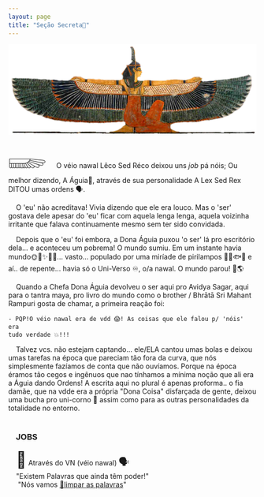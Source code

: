 ```yaml
---
layout: page
title: "Seção Secreta🤫"
---
```

![maat](/assets/images/maat-trans.png)
<span style="font-size: 48px">𓆃</span>
&nbsp;&nbsp;&nbsp;&nbsp;O véio nawal Lêco Sed Réco deixou uns *job* pá nóis;
Ou melhor dizendo, A Águia🦅, através de sua personalidade
A Lex Sed Rex DITOU umas ordens 🗣️.

&nbsp;&nbsp;&nbsp;&nbsp;O 'eu' não acreditava! Vivia dizendo que ele era louco.
Mas o 'ser' gostava dele apesar do 'eu' ficar com aquela
lenga lenga, aquela voizinha irritante que falava continuamente
mesmo sem ter sido convidada.

&nbsp;&nbsp;&nbsp;&nbsp;Depois que o 'eu' foi embora, a Dona Águia puxou 'o ser' lá
pro escritório dela... e aconteceu um pobrema! O mundo sumiu. Em um
instante havia mundo🌞🌛✨💫🌌... vasto... populado por uma miríade
de pirilampos 🌴🦋🐟🐒 e aí.. de repente... havia só o Uni-Verso ♾️,
o/a nawal. O mundo parou! 🚫🌎

&nbsp;&nbsp;&nbsp;&nbsp;Quando a Chefa Dona Águia devolveu o ser aqui pro Avidya Sagar, aqui
para o tantra maya, pro livro  do mundo como o brother / Bhrātā Sri Mahant Rampuri gosta de chamar, a primeira reação foi:

    - PQP!O véio nawal era de vdd 😱! As coisas que ele falou p/ 'nóis' era
    tudo verdade 💥!!!

&nbsp;&nbsp;&nbsp;&nbsp;Talvez vcs. não estejam captando... ele/ELA cantou umas bolas e deixou umas tarefas na época que pareciam tão fora da curva, que nós simplesmente fazíamos de conta que não ouvíamos. Porque na época éramos tão cegos e ingênuos que nao tínhamos a mínima noção que ali era a Águia dando Ordens! A escrita aqui no plural é apenas proforma.. o fia damãe, que na vdde era a própria "Dona Coisa" disfarçada de gente, deixou uma bucha pro uni-corno 🦄 assim como para as outras personalidades da totalidade no entorno.
<br />
<br />
<h3><strong>&nbsp;&nbsp;&nbsp;&nbsp;JOBS</strong></h3>


&nbsp;&nbsp;&nbsp;&nbsp;<span style="font-size: 32px">🦅</span> Através do VN (véio nawal) <span style="font-size: 20px">🗣️</span>
<br />&nbsp;&nbsp;&nbsp;&nbsp;"Existem Palavras que ainda têm poder!"
<br />&nbsp;&nbsp;&nbsp;&nbsp;&nbsp;"Nós vamos [🧼limpar as palavras](/job/job_1.html)"


